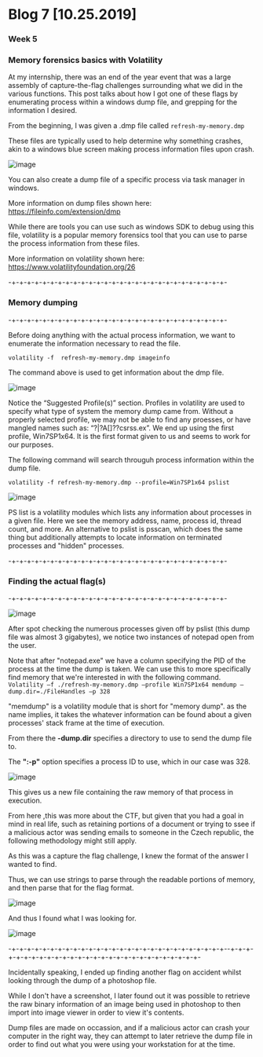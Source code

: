 # Blog 7 [10.25.2019]
### Week 5


### Memory forensics basics with Volatility

At my internship, there was an end of the year event that was a large assembly of capture-the-flag challenges surrounding what we did in the various functions. This post talks about how I got one of these flags by enumerating process within a windows dump file, and grepping for the information I desired.



From the beginning, I was given a .dmp file called ```refresh-my-memory.dmp```

These files are typically used to help determine why something crashes, akin to a windows blue screen making process information files upon crash. 

![image](https://user-images.githubusercontent.com/20525440/67614990-1cef6580-f77b-11e9-9731-c6c3e08ee90f.png)

You can also create a dump file of a specific process via task manager in windows.

More information on dump files shown here: https://fileinfo.com/extension/dmp

While there are tools you can use such as windows SDK to debug using this file, volatility is a popular memory forensics tool that you can use to parse the process information from these files.

More information on volatility shown here: https://www.volatilityfoundation.org/26


-+-+-+-+-+-+-+-+-+-+-+-+-+-+-+-+-+-+-+-+-+-+-+-+-+-+-+-+-
### Memory dumping
-+-+-+-+-+-+-+-+-+-+-+-+-+-+-+-+-+-+-+-+-+-+-+-+-+-+-+-+-

Before doing anything with the actual process information, we want to enumerate the information necessary to read the file. 
```
volatility -f  refresh-my-memory.dmp imageinfo
```
The command above is used to get information about the dmp file. 

![image](https://user-images.githubusercontent.com/20525440/67615010-8a02fb00-f77b-11e9-941c-2ee9cc0bed5e.png)

Notice the “Suggested Profile(s)” section. Profiles in volatility are used to specify what type of system the memory dump came from. Without a properly selected profile, we may not be able to find any proesses, or have mangled names such as: “?|?A[]??csrss.ex”.
We end up using the first profile, Win7SP1x64. It is the first format given to us and seems to work for our purposes.

The following command will search througuh process information within the dump file.

```volatility -f refresh-my-memory.dmp --profile=Win7SP1x64 pslist```

![image](https://user-images.githubusercontent.com/20525440/67615028-c2a2d480-f77b-11e9-9003-7f9e67a6bfb3.png)

PS list is a volatility modules which lists any information about processes in a given file.
Here we see the memory address, name, process id, thread count, and more. 
An alternative to pslist is psscan, which does the same thing but additionally attempts to locate information on terminated processes and "hidden" processes.


-+-+-+-+-+-+-+-+-+-+-+-+-+-+-+-+-+-+-+-+-+-+-+-+-+-+-+-+-
### Finding the actual flag(s)
-+-+-+-+-+-+-+-+-+-+-+-+-+-+-+-+-+-+-+-+-+-+-+-+-+-+-+-+-

![image](https://user-images.githubusercontent.com/20525440/67615054-0d245100-f77c-11e9-9be8-d0f62e5198e5.png)

After spot checking the numerous processes given off by pslist (this dump file was almost 3 gigabytes), we notice two instances of notepad open from the user.

Note that after "notepad.exe" we have a column specifying the PID of the process at the time the dump is taken. We can use this to more specifically find memory that we're interested in with the following command.
``` Volatility –f ./refresh-my-memory.dmp –profile Win7SP1x64 memdump –dump.dir=./FileHandles –p 328```

"memdump" is a volatility module that is short for "memory dump". as the name implies, it takes the whatever information can be found about a given processes' stack frame at the time of execution. 

From there the __-dump.dir__ specifies a directory to use to send the dump file to.

The __":-p"__ option specifies a process ID to use, which in our case was 328.

![image](https://user-images.githubusercontent.com/20525440/67615115-d7cc3300-f77c-11e9-9752-4cf416ec406a.png)

This gives us a new file containing the raw memory of that process in execution.

From here ,this was more about the CTF, but given that you had a goal in mind in real life, such as retaining portions of a document or trying to ssee if a malicious actor was sending emails to someone in the Czech republic, the following methodology might still apply.

As this was a capture the flag challenge, I knew the format of the answer I wanted to find.

Thus, we can use strings to parse through the readable portions of memory, and then parse that for the flag format.

![image](https://user-images.githubusercontent.com/20525440/67615140-34c7e900-f77d-11e9-8724-f5031a2e02f7.png)

And thus I found what I was looking for. 

![image](https://user-images.githubusercontent.com/20525440/67615145-401b1480-f77d-11e9-823f-d740b83f66f9.png)


-+-+-+-+-+-+-+-+-+-+-+-+-+-+-+-+-+-+-+-+-+-+-+-+-+-+-+-+--+-+-+-+-+-+-+-+-+-+-+-+-+-+-+-+-+-+-+-+-+-+-+-+-+-+-+-+-

Incidentally speaking,  I ended up finding another flag on accident whilst looking through the dump of a photoshop file.

While I don't have a screenshot, I later found out it was possible to retrieve the raw binary information of an image being used in photoshop to then import into image viewer in order to view it's contents.

Dump files are made on occassion, and if a malicious actor can crash your computer in the right way, they can attempt to later retrieve the dump file in order to find out what you were using your workstation for at the time.
